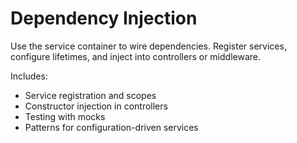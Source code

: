 # Dependency Injection

Use the service container to wire dependencies. Register services, configure lifetimes, and inject into controllers or middleware.

Includes:
- Service registration and scopes
- Constructor injection in controllers
- Testing with mocks
- Patterns for configuration-driven services

